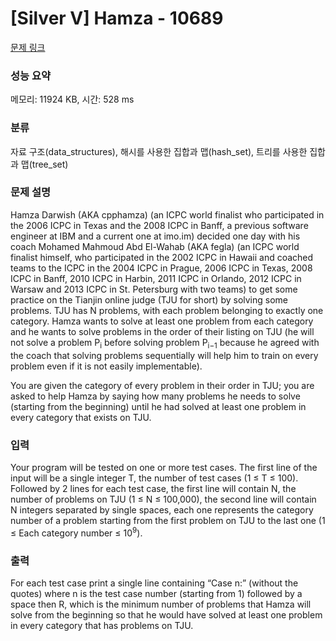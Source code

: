 # [Silver V] Hamza - 10689 

[문제 링크](https://www.acmicpc.net/problem/10689) 

### 성능 요약

메모리: 11924 KB, 시간: 528 ms

### 분류

자료 구조(data_structures), 해시를 사용한 집합과 맵(hash_set), 트리를 사용한 집합과 맵(tree_set)

### 문제 설명

<p>Hamza Darwish (AKA cpphamza) (an ICPC world finalist who participated in the 2006 ICPC in Texas and the 2008 ICPC in Banff, a previous software engineer at IBM and a current one at imo.im) decided one day with his coach Mohamed Mahmoud Abd El-Wahab (AKA fegla) (an ICPC world finalist himself, who participated in the 2002 ICPC in Hawaii and coached teams to the ICPC in the 2004 ICPC in Prague, 2006 ICPC in Texas, 2008 ICPC in Banff, 2010 ICPC in Harbin, 2011 ICPC in Orlando, 2012 ICPC in Warsaw and 2013 ICPC in St. Petersburg with two teams) to get some practice on the Tianjin online judge (TJU for short) by solving some problems. TJU has N problems, with each problem belonging to exactly one category. Hamza wants to solve at least one problem from each category and he wants to solve problems in the order of their listing on TJU (he will not solve a problem P<sub>i</sub> before solving problem P<sub>i−1</sub> because he agreed with the coach that solving problems sequentially will help him to train on every problem even if it is not easily implementable).</p>

<p>You are given the category of every problem in their order in TJU; you are asked to help Hamza by saying how many problems he needs to solve (starting from the beginning) until he had solved at least one problem in every category that exists on TJU.</p>

### 입력 

 <p>Your program will be tested on one or more test cases. The first line of the input will be a single integer T, the number of test cases (1 ≤ T ≤ 100). Followed by 2 lines for each test case, the first line will contain N, the number of problems on TJU (1 ≤ N ≤ 100,000), the second line will contain N integers separated by single spaces, each one represents the category number of a problem starting from the first problem on TJU to the last one (1 ≤ Each category number ≤ 10<sup>9</sup>).</p>

### 출력 

 <p>For each test case print a single line containing “Case n:” (without the quotes) where n is the test case number (starting from 1) followed by a space then R, which is the minimum number of problems that Hamza will solve from the beginning so that he would have solved at least one problem in every category that has problems on TJU.</p>

